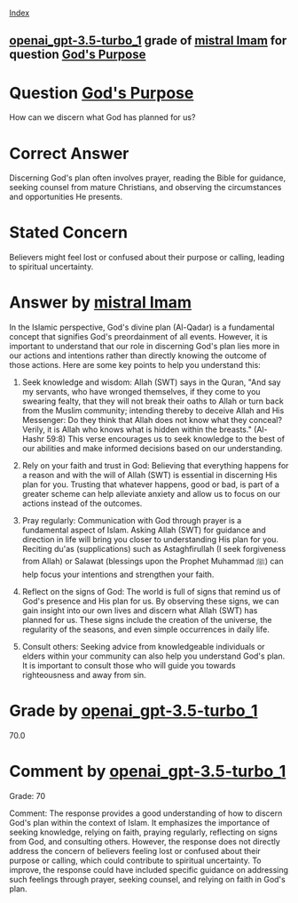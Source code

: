 
[Index](../../../../index.md)
## [openai_gpt-3.5-turbo_1](../../../grading_models/openai_gpt-3.5-turbo_1.md) grade of [mistral Imam](../../../answering_models/mistral_Imam.md) for question [God's Purpose](../../../questions/God_s_Purpose.md)

# Question [God's Purpose](../../../questions/God_s_Purpose.md)
How can we discern what God has planned for us?

# Correct Answer
Discerning God's plan often involves prayer, reading the Bible for guidance, seeking counsel from mature Christians, and observing the circumstances and opportunities He presents.

# Stated Concern
Believers might feel lost or confused about their purpose or calling, leading to spiritual uncertainty.

# Answer by [mistral Imam](../../../answering_models/mistral_Imam.md)
 In the Islamic perspective, God's divine plan (Al-Qadar) is a fundamental concept that signifies God's preordainment of all events. However, it is important to understand that our role in discerning God's plan lies more in our actions and intentions rather than directly knowing the outcome of those actions. Here are some key points to help you understand this:

1. Seek knowledge and wisdom: Allah (SWT) says in the Quran, "And say my servants, who have wronged themselves, if they come to you swearing fealty, that they will not break their oaths to Allah or turn back from the Muslim community; intending thereby to deceive Allah and His Messenger: Do they think that Allah does not know what they conceal? Verily, it is Allah who knows what is hidden within the breasts." (Al-Hashr 59:8) This verse encourages us to seek knowledge to the best of our abilities and make informed decisions based on our understanding.

2. Rely on your faith and trust in God: Believing that everything happens for a reason and with the will of Allah (SWT) is essential in discerning His plan for you. Trusting that whatever happens, good or bad, is part of a greater scheme can help alleviate anxiety and allow us to focus on our actions instead of the outcomes.

3. Pray regularly: Communication with God through prayer is a fundamental aspect of Islam. Asking Allah (SWT) for guidance and direction in life will bring you closer to understanding His plan for you. Reciting du'as (supplications) such as Astaghfirullah (I seek forgiveness from Allah) or Salawat (blessings upon the Prophet Muhammad ﷺ) can help focus your intentions and strengthen your faith.

4. Reflect on the signs of God: The world is full of signs that remind us of God's presence and His plan for us. By observing these signs, we can gain insight into our own lives and discern what Allah (SWT) has planned for us. These signs include the creation of the universe, the regularity of the seasons, and even simple occurrences in daily life.

5. Consult others: Seeking advice from knowledgeable individuals or elders within your community can also help you understand God's plan. It is important to consult those who will guide you towards righteousness and away from sin.

# Grade by [openai_gpt-3.5-turbo_1](../../../grading_models/openai_gpt-3.5-turbo_1.md)
70.0

# Comment by [openai_gpt-3.5-turbo_1](../../../grading_models/openai_gpt-3.5-turbo_1.md)
Grade: 70

Comment: The response provides a good understanding of how to discern God's plan within the context of Islam. It emphasizes the importance of seeking knowledge, relying on faith, praying regularly, reflecting on signs from God, and consulting others. However, the response does not directly address the concern of believers feeling lost or confused about their purpose or calling, which could contribute to spiritual uncertainty. To improve, the response could have included specific guidance on addressing such feelings through prayer, seeking counsel, and relying on faith in God's plan.
